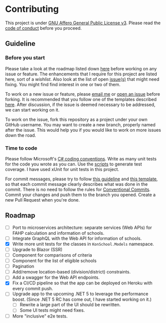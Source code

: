 # Contributing

This project is under [GNU Affero General Public License v3](../LICENSE). Please read the [code of conduct](./CODE_OF_CONDUCT.md) before you proceed.

## Guideline

### Before you start

Please take a look at the roadmap listed down [here](#Roadmap) before working on any issue or feature. The enhancements that I require for this project are listed here, sort of a *wishlist*. Also look at the list of open [issue(s)](https://github.com/maacpiash/KonSchool/issues) that might need fixing. You might find find interest in one or two of them.

To work on a new issue or feature, please [email me](mailto:maacpiash@outlook.com) or [open an issue](https://github.com/maacpiash/KonSchool/issues/new) before forking. It is recommended that you follow one of the templates described [here](https://github.com/maacpiash/KonSchool/tree/master/docs). After discussion, if the issue is deemed necessary to be addressed, we can start working on it.

To work on the issue, fork this repository as a project under your own GitHub username. You may want to create a new branch, properly named after the issue. This would help you if you would like to work on more issues down the road.

### Time to code

Please follow Microsoft's [C# coding conventions](https://docs.microsoft.com/en-us/dotnet/csharp/programming-guide/inside-a-program/coding-conventions). Write as many unit tests for the code you wrote as you can. Use the [scripts](../scripts) to generate test coverage. I have used xUnit for unit tests in this project.

For commit messages, please try to follow [this guideline](https://chris.beams.io/posts/git-commit/) and [this template](https://codeinthehole.com/tips/a-useful-template-for-commit-messages/), so that each commit message clearly describes what was done in the commit. There is no need to follow the rules for [Conventional Commits](https://www.conventionalcommits.org). Commit your changes and push them to the branch you opened. Create a new Pull Request when you're done.


## Roadmap

- [ ] Port to microservices architecture: separate services (Web APIs) for FAHP calculation and information of schools.
- [ ] Integrate GraphQL with the Web API for information of schools.
- [x] Write more unit tests for the classes in `KonSchool.Models` namespace.
- [ ] Upgrade to Blazor (SSR)
- [ ] Component for comparisons of criteria
- [ ] Component for the list of eligible schools
 - [ ] Pagination
 - [ ] Add/remove location-based (division/district) constraints.
- [ ] Add a swagger for the Web API endpoints.
- [x] Fix a CI/CD pipeline so that the app can be deployed on Heroku with every commit push.
- [ ] Upgrade app to the upcoming .NET 5 to leverage the performance boost. (Since .NET 5 RC has come out, I have started working on it.)
  - [ ] Rewrite a large part of the UI should be rewritten.
  - [ ] Some UI tests might need fixes.
- [ ] More "inclusive" e2e tests.
